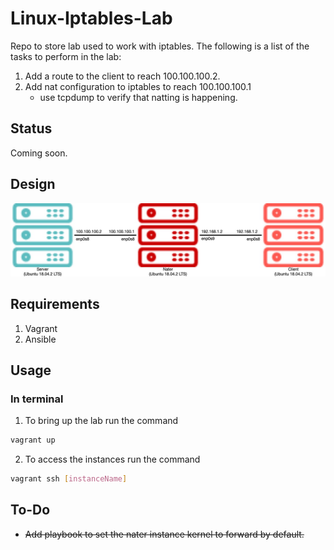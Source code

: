 # Linux-Iptables-Lab

Repo to store lab used to work with iptables.
The following is a list of the tasks to perform in the lab:
1. Add a route to the client to reach 100.100.100.2.
2. Add nat configuration to iptables to reach 100.100.100.1
	* use tcpdump to verify that natting is happening.

## Status

Coming soon.

## Design

![arch](/docs/imgs/Linux-Iptables-Lab_topology.jpg "Lab Topology")

## Requirements
1. Vagrant
2. Ansible

## Usage

### In terminal
1. To bring up the lab run the command
```bash
vagrant up
```
2. To access the instances run the command
```bash
vagrant ssh [instanceName]
```

## To-Do
* ~~Add playbook to set the nater instance kernel to forward by default.~~
